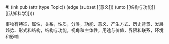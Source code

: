 #! (ink pub (attr (type Topic)) (edge (subset [[意义]]) (unto [[结构与功能]] [[认知科学]])))


事物有特征，属性，关系，性质，分类，功能、意义、产生方式、历史背景、发展趋势、形式和结构，结构与功能，视角和主体性，用途与价值，界限和联系，环境和影响
